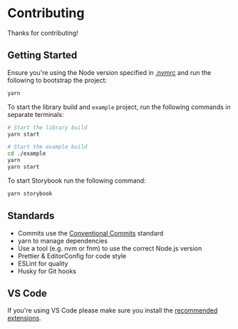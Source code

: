 # Contributing

Thanks for contributing!

## Getting Started

Ensure you're using the Node version specified in [.nvmrc](./.nvmrc) and run the following to
bootstrap the project:

```sh
yarn
```

To start the library build and `example` project, run the following commands in separate terminals:

```sh
# Start the library build
yarn start

# Start the example build
cd ./example
yarn
yarn start
```

To start Storybook run the following command:

```sh
yarn storybook
```

## Standards

- Commits use the [Conventional Commits](https://conventionalcommits.org/) standard
- yarn to manage dependencies
- Use a tool (e.g. nvm or fnm) to use the correct Node.js version
- Prettier & EditorConfig for code style
- ESLint for quality
- Husky for Git hooks

## VS Code

If you're using VS Code please make sure you install the [recommended extensions](./.vscode/extensions.json).
